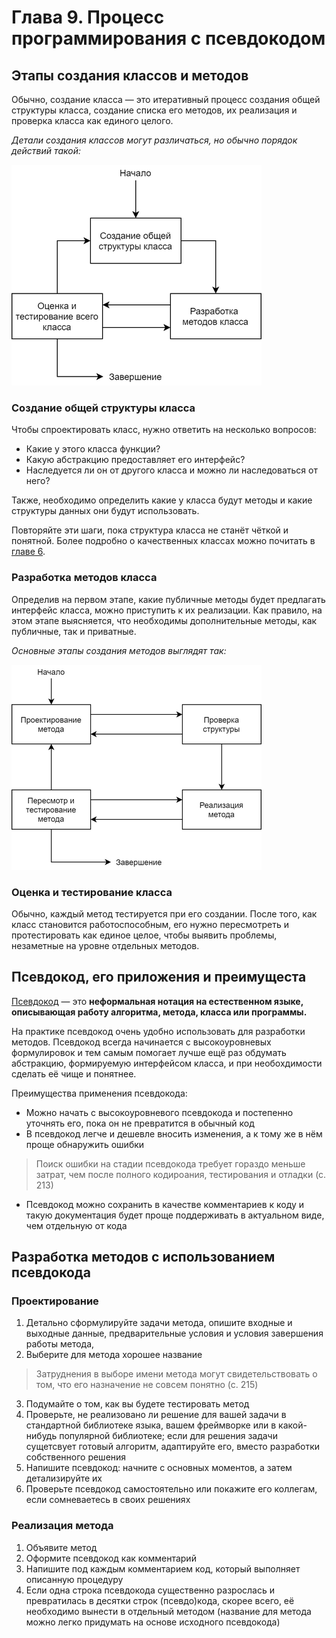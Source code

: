 # Глава 9. Процесс программирования с псевдокодом

## Этапы создания классов и методов

Обычно, создание класса — это итеративный процесс создания общей структуры класса, создание списка его методов, их реализация и проверка класса как единого целого.

_Детали создания классов могут различаться, но обычно порядок действий такой:_

![Этапы создания классов](/images/chapter_9/1_class_development_stages.png)

### Создание общей структуры класса

Чтобы спроектировать класс, нужно ответить на несколько вопросов:

- Какие у этого класса функции?
- Какую абстракцию предоставляет его интерфейс?
- Наследуется ли он от другого класса и можно ли наследоваться от него?

Также, необходимо определить какие у класса будут методы и какие структуры данных они будут использовать.

Повторяйте эти шаги, пока структура класса не станёт чёткой и понятной. Более подробно о качественных классах можно почитать в [главе 6](chapter_6.md).

### Разработка методов класса

Определив на первом этапе, какие публичные методы будет предлагать интерфейс класса, можно приступить к их реализации. Как правило, на этом этапе выясняется, что необходимы дополнительные методы, как публичные, так и приватные.

_Основные этапы создания методов выглядят так:_

![Этапы создания методов](/images/chapter_9/2_method_development_stages.png)

### Оценка и тестирование класса

Обычно, каждый метод тестируется при его создании. После того, как класс становится работоспособным, его нужно пересмотреть и протестировать как единое целое, чтобы выявить проблемы, незаметные на уровне отдельных методов.

## Псевдокод, его приложения и преимущеста

[Псевдокод](https://en.wikipedia.org/wiki/Pseudocode) — это **неформальная нотация на естественном языке, описывающая работу алгоритма, метода, класса или программы.**

На практике псевдокод очень удобно использовать для разработки методов. Псевдокод всегда начинается с высокоуровневых формулировок и тем самым помогает лучше ещё раз обдумать абстракцию, формируемую интерфейсом класса, и при необохдимости сделать её чище и понятнее.

Преимущества применения псевдокода:

- Можно начать с высокоуровневого псевдокода и постепенно уточнять его, пока он не превратится в обычный код
- В псевдокод легче и дешевле вносить изменения, а к тому же в нём проще обнаружить ошибки

> Поиск ошибки на стадии псевдокода требует гораздо меньше затрат, чем после полного кодироания, тестирования и отладки (с. 213)

- Псевдокод можно сохранить в качестве комментариев к коду и такую документация будет проще поддерживать в актуальном виде, чем отдельную от кода

## Разработка методов с использованием псевдокода

### Проектирование

1. Детально сформулируйте задачи метода, опишите входные и выходные данные, предварительные условия и условия завершения работы метода,
2. Выберите для метода хорошее название

> Затруднения в выборе имени метода могут свидетельствовать о том, что его назначение не совсем понятно (с. 215)

3. Подумайте о том, как вы будете тестировать метод
4. Проверьте, не реализовано ли решение для вашей задачи в стандартной библиотеке языка, вашем фреймворке или в какой-нибудь популярной библиотеке; если для решения задачи сущетсвует готовый алгоритм, адаптируйте его, вместо разработки собственного решения
5. Напишите псевдокод: начните с основных моментов, а затем детализируйте их
6. Проверьте псевдокод самостоятельно или покажите его коллегам, если сомневаетесь в своих решениях

### Реализация метода

1. Объявите метод
2. Оформите псевдокод как комментарий
3. Напишите под каждым комментарием код, который выполняет описанную процедуру
4. Если одна строка псевдокода существенно разрослась и превратилась в десятки строк (псевдо)кода, скорее всего, её необходимо вынести в отдельный методом (название для метода можно легко придумать на основе исходного псевдокода)
